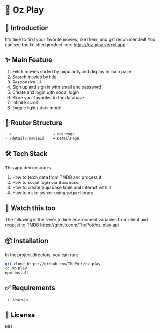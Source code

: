 # 🍿 Oz Play

## 📖 Introduction
It's time to find your favorite movies, like them, and get recommended!
You can see the finished product here
https://oz-play.vercel.app

## ✨ Main Feature
1. Fetch movies sorted by popularity and display in main page
2. Search movies by title
3. Responsive UI
4. Sign up and sign in with email and password
5. Create and login with social login
6. Store your favorites to the database
7. Infinite scroll
8. Toggle light / dark mode

## 🧭 Router Structure
```
- /                   → MainPage
- /detail/:movieId    → DetailPage
```

## 🛠️ Tech Stack
This app demonstrates
1. How to fetch data from TMDB and process it
2. How to social login via Supabase
3. How to create Supabase table and interact with it
4. How to make swiper using `swiper` library

## 👀 Watch this too
The following is the sever to hide environment variables from client and request to TMDB
https://github.com/ThePott/oz-play-api

## 📦 Installation
In the project directory, you can run:
```bash
git clone https://github.com/ThePott/oz-play
cd oz-play
npm install
```
## ✅ Requirements
* Node.js
## 📜 License
MIT
